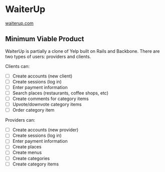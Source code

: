 # WaiterUp

[waiterup.com](http://waiterup.com/)

## Minimum Viable Product

WaiterUp is partially a clone of Yelp built on Rails and Backbone. There are two types of users: providers and clients.

Clients can:

- [ ] Create accounts (new client)
- [ ] Create sessions (log in)
- [ ] Enter payment information
- [ ] Search places (restaurants, coffee shops, etc)
- [ ] Create comments for category items
- [ ] Upvote/downvote category items
- [ ] Order category item

Providers can:

- [ ] Create accounts (new provider)
- [ ] Create sessions (log in)
- [ ] Enter payment information
- [ ] Create places
- [ ] Create menus
- [ ] Create categories
- [ ] Create category items
